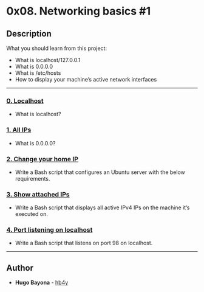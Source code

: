 # 0x08. Networking basics #1

## Description
What you should learn from this project:

* What is localhost/127.0.0.1
* What is 0.0.0.0
* What is /etc/hosts
* How to display your machine’s active network interfaces

---

### [0. Localhost](./0-localhost)
* What is localhost?


### [1. All IPs](./1-wildcard)
* What is 0.0.0.0?


### [2. Change your home IP](./2-change_your_home_IP)
* Write a Bash script that configures an Ubuntu server with the below requirements.


### [3. Show attached IPs](./3-show_attached_IPs)
* Write a Bash script that displays all active IPv4 IPs on the machine it’s executed on.


### [4. Port listening on localhost](./4-port_listening_on_localhost)
* Write a Bash script that listens on port 98 on localhost.

---

## Author
* **Hugo Bayona** - [hb4y](https://github.com/hb4y)